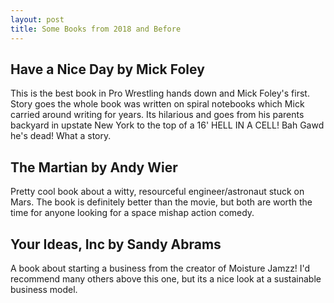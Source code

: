 ```yaml
---
layout: post
title: Some Books from 2018 and Before
---
```


## Have a Nice Day by Mick Foley

This is the best book in Pro Wrestling hands down and Mick Foley's first. Story goes the whole book was written on spiral notebooks which Mick carried around writing for years. Its hilarious and goes from his parents backyard in upstate New York to the top of a 16' HELL IN A CELL! Bah Gawd he's dead! What a story.

## The Martian by Andy Wier

Pretty cool book about a witty, resourceful engineer/astronaut stuck on Mars. The book is definitely better than the movie, but both are worth the time for anyone looking for a space mishap action comedy.

## Your Ideas, Inc by Sandy Abrams

A book about starting a business from the creator of Moisture Jamzz! I'd recommend many others above this one, but its a nice look at a sustainable business model.
